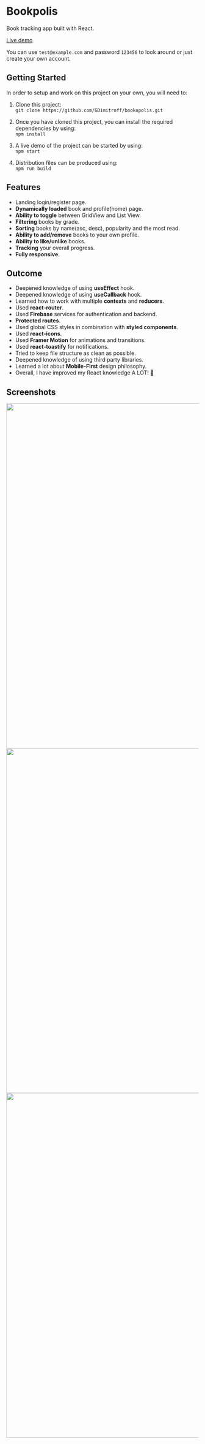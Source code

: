 # Bookpolis

Book tracking app built with React.

[Live demo](https://bookopolis-5a833.web.app/)

You can use `test@example.com` and password `123456` to look around or just create your own account.

## Getting Started

In order to setup and work on this project on your own, you will need to:

1. Clone this project:  
   `git clone https://github.com/GDimitroff/bookopolis.git`

2. Once you have cloned this project, you can install the required dependencies by using:  
   `npm install`

3. A live demo of the project can be started by using:  
   `npm start`

4. Distribution files can be produced using:  
   `npm run build`

## Features

- Landing login/register page.
- **Dynamically loaded** book and profile(home) page.
- **Ability to toggle** between GridView and List View.
- **Filtering** books by grade.
- **Sorting** books by name(asc, desc), popularity and the most read.
- **Ability to add/remove** books to your own profile.
- **Ability to like/unlike** books.
- **Tracking** your overall progress.
- **Fully responsive**.

## Outcome

- Deepened knowledge of using **useEffect** hook.
- Deepened knowledge of using **useCallback** hook.
- Learned how to work with multiple **contexts** and **reducers**.
- Used **react-router**.
- Used **Firebase** services for authentication and backend.
- **Protected routes**.
- Used global CSS styles in combination with **styled components**.
- Used **react-icons**.
- Used **Framer Motion** for animations and transitions.
- Used **react-toastify** for notifications.
- Tried to keep file structure as clean as possible.
- Deepened knowledge of using third party libraries.
- Learned a lot about **Mobile-First** design philosophy.
- Overall, I have improved my React knowledge A LOT! 🧠

## Screenshots

<img src="https://i.imgur.com/abI2Ty2.png" width="900">
<img src="https://i.imgur.com/wE9mcfW.png" width="900">
<img src="https://i.imgur.com/Gwj6C9h.png" width="900">
